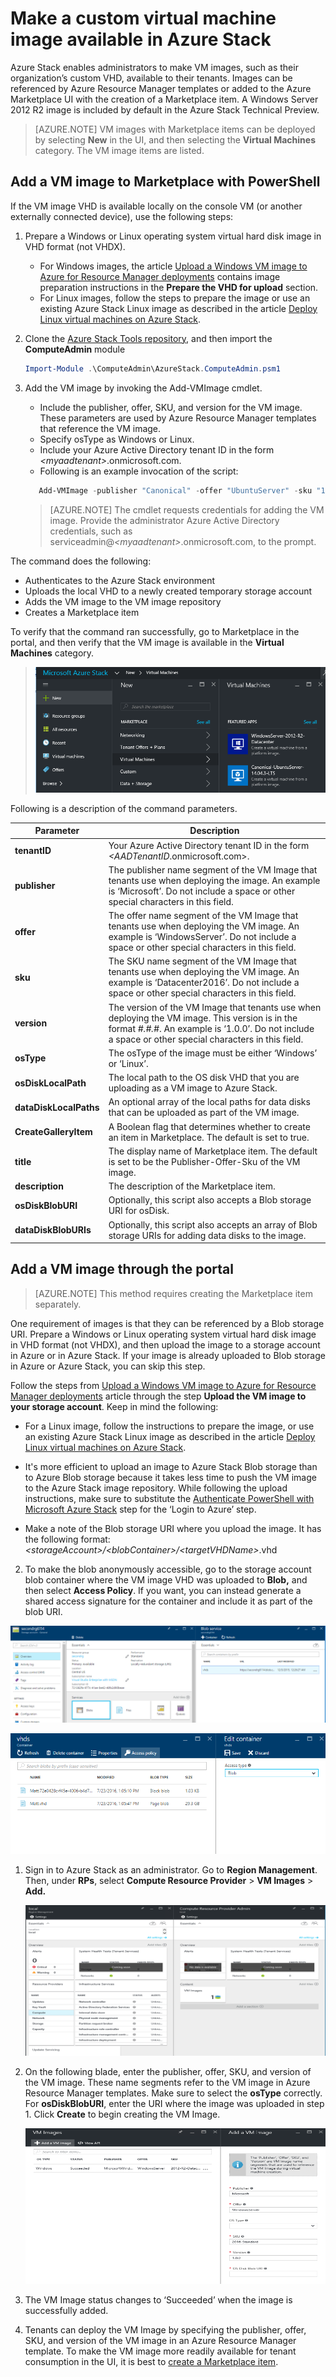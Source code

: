 <properties
	pageTitle="Adding a VM image to Azure Stack | Microsoft Azure"
	description="Add your organization's custom Windows or Linux VM image for tenants to use"
	services="azure-stack"
	documentationCenter=""
	authors="mattmcg"
	manager="darmour"
	editor=""/>

<tags
	ms.service="azure-stack"
	ms.workload="na"
	ms.tgt_pltfrm="na"
	ms.devlang="na"
	ms.topic="get-started-article"
	ms.date="09/26/2016"
	ms.author="mattmcg"/>

# Make a custom virtual machine image available in Azure Stack


Azure Stack enables administrators to make VM images, such as their
organization’s custom VHD, available to their tenants. Images can
be referenced by Azure Resource Manager templates or added to the
Azure Marketplace UI with the creation of a Marketplace item. A Windows
Server 2012 R2 image is included by default in the Azure Stack Technical
Preview.

> [AZURE.NOTE] VM images with Marketplace items can be deployed by selecting **New** in the UI, and then selecting the **Virtual Machines** category. The VM image items are listed.



## Add a VM image to Marketplace with PowerShell

If the VM image VHD is available locally on the console VM (or another externally connected device), use the following steps:

1. Prepare a Windows or Linux operating system virtual hard disk image in VHD format (not VHDX).
    -   For Windows images, the article [Upload a Windows VM image to Azure for Resource Manager deployments](virtual-machines-windows-upload-image.md) contains image preparation instructions in the **Prepare the VHD for upload** section.
    -   For Linux images, follow the steps to
        prepare the image or use an existing Azure Stack Linux image as described in
        the article [Deploy Linux virtual machines on Azure
        Stack](azure-stack-linux.md).

2. Clone the [Azure Stack Tools repository](https://aka.ms/azurestackaddvmimage), and then import the **ComputeAdmin** module

    ```powershell
    Import-Module .\ComputeAdmin\AzureStack.ComputeAdmin.psm1
    ```

3. Add the VM image by invoking the Add-VMImage cmdlet.
	-  Include the publisher, offer, SKU, and version for the VM image. These parameters are used by Azure Resource Manager templates that reference the VM image.
	-  Specify osType as Windows or Linux.
	-  Include your Azure Active Directory tenant ID in the form *&lt;myaadtenant&gt;*.onmicrosoft.com.
    - Following is an example invocation of the script:

	```powershell
	   Add-VMImage -publisher "Canonical" -offer "UbuntuServer" -sku "14.04.3-LTS" -version "1.0.0" -osType Linux -osDiskLocalPath 'C:\Users\AzureStackAdmin\Desktop\UbuntuServer.vhd' -tenantID <myaadtenant>.onmicrosoft.com
	```

	> [AZURE.NOTE] The cmdlet requests credentials for adding the VM image. Provide the administrator Azure Active Directory credentials, such as serviceadmin@*&lt;myaadtenant&gt;*.onmicrosoft.com, to the prompt.  

The command does the following:
- Authenticates to the Azure Stack environment
- Uploads the local VHD to a newly created temporary storage account
- Adds the VM image to the VM image repository
- Creates a Marketplace item

To verify that the command ran successfully, go to Marketplace in the portal, and then verify that the VM image is available in the **Virtual Machines** category.

> ![VM image added successfully](./media/azure-stack-add-vm-image/image5.PNG)

Following is a description of the command parameters.


| Parameter | Description |
|----------| ------------ |
|**tenantID** | Your Azure Active Directory tenant ID in the form *&lt;AADTenantID*.onmicrosoft.com&gt;. |
|**publisher** | The publisher name segment of the VM Image that tenants use when deploying the image. An example is ‘Microsoft’. Do not include a space or other special characters in this field.|
|**offer** | The offer name segment of the VM Image that tenants use when deploying the VM image. An example is ‘WindowsServer’. Do not include a space or other special characters in this field. |
| **sku** | The SKU name segment of the VM Image that tenants use when deploying the VM image. An example is ‘Datacenter2016’. Do not include a space or other special characters in this field. |
|**version** | The version of the VM Image that tenants use when deploying the VM image. This version is in the format *\#.\#.\#*. An example is ‘1.0.0’. Do not include a space or other special characters in this field.|
| **osType** | The osType of the image must be either ‘Windows’ or ‘Linux’. |
|**osDiskLocalPath** | The local path to the OS disk VHD that you are uploading as a VM image to Azure Stack. |
|**dataDiskLocalPaths**| An optional array of the local paths for data disks that can be uploaded as part of the VM image.|
|**CreateGalleryItem**| A Boolean flag that determines whether to create an item in Marketplace. The default is set to true.|
|**title**| The display name of Marketplace item. The default is set to be the Publisher-Offer-Sku of the VM image.|
|**description**| The description of the Marketplace item. |
|**osDiskBlobURI**| Optionally, this script also accepts a Blob storage URI for osDisk.|
|**dataDiskBlobURIs**| Optionally, this script also accepts an array of Blob storage URIs for adding data disks to the image.|



## Add a VM image through the portal

> [AZURE.NOTE] This method requires creating the Marketplace item separately.

One requirement of images is that they can be referenced by a Blob
    storage URI. Prepare a Windows or Linux operating system
    virtual hard disk image in VHD format (not VHDX), and then upload the
    image to a storage account in Azure or in Azure Stack. If your image
    is already uploaded to Blob storage in Azure or Azure Stack, you can
    skip this step.

Follow the steps from [Upload a Windows VM image to Azure for
    Resource Manager
    deployments](https://azure.microsoft.com/documentation/articles/virtual-machines-windows-upload-image/) article
    through the step **Upload the VM image to your storage
    account**. Keep in mind the following:

-   For a Linux image, follow the instructions to
prepare the image, or use an existing Azure Stack Linux image as described in the article [Deploy Linux virtual machines on Azure Stack](azure-stack-linux.md).

- It's more efficient to upload an image to Azure Stack Blob storage than to Azure Blob storage because it takes less time to push the VM image to the
Azure Stack image repository. While following the upload instructions, make sure to substitute the [Authenticate PowerShell with Microsoft Azure
Stack](azure-stack-deploy-template-powershell.md)
step for the ‘Login to Azure’ step.

- Make a note of the Blob storage URI where you upload the image. It has the following format:
*&lt;storageAccount&gt;/&lt;blobContainer&gt;/&lt;targetVHDName&gt;*.vhd

2.  To make the blob anonymously accessible, go to the storage account blob container where the VM image VHD was uploaded to **Blob,** and then select **Access Policy**. If you want, you can instead generate a shared access signature for the container and include it as part of the blob URI.

![Navigate to storage account blobs](./media/azure-stack-add-vm-image/image1.png)

![Set blob access to public](./media/azure-stack-add-vm-image/image2.png)

1.  Sign in to Azure Stack as an administrator. Go to **Region
    Management**. Then, under **RPs**, select  **Compute Resource Provider** > **VM Images** > **Add.**

    ![Start to add an image](./media/azure-stack-add-vm-image/image3.png)

2.  On the following blade, enter the publisher, offer, SKU, and version
    of the VM image. These name segments refer to the VM
    image in Azure Resource Manager templates. Make sure to select the
    **osType** correctly. For **osDiskBlobURI**, enter the URI where the
    image was uploaded in step 1. Click **Create** to begin creating the
    VM Image.

    ![Begin to create the image](./media/azure-stack-add-vm-image/image4.png)

3.  The VM Image status changes to ‘Succeeded’ when the image is
    successfully added.

4.  Tenants can deploy the VM Image by specifying the
    publisher, offer, SKU, and version of the VM image in an Azure
    Resource Manager template. To make the VM image
    more readily available for tenant consumption in the UI, it is best
    to [create a
    Marketplace item](azure-stack-create-and-publish-marketplace-item.md).
